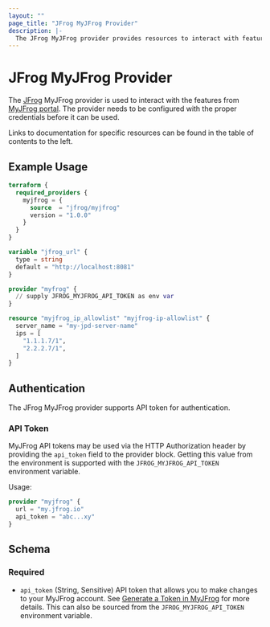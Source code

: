 ```yaml
---
layout: ""
page_title: "JFrog MyJFrog Provider"
description: |-
  The JFrog MyJFrog provider provides resources to interact with features from MyJFrog portal.
---
```


# JFrog MyJFrog Provider

The [JFrog](https://jfrog.com/) MyJFrog provider is used to interact with the features from [MyJFrog portal](https://my.jfrog.com/). The provider needs to be configured with the proper credentials before it can be used.

Links to documentation for specific resources can be found in the table of contents to the left.

## Example Usage

```terraform
terraform {
  required_providers {
    myjfrog = {
      source  = "jfrog/myjfrog"
      version = "1.0.0"
    }
  }
}

variable "jfrog_url" {
  type = string
  default = "http://localhost:8081"
}

provider "myfrog" {
  // supply JFROG_MYJFROG_API_TOKEN as env var
}

resource "myjfrog_ip_allowlist" "myjfrog-ip-allowlist" {
  server_name = "my-jpd-server-name"
  ips = [
    "1.1.1.7/1",
    "2.2.2.7/1",
  ]
}
```

## Authentication

The JFrog MyJFrog provider supports API token for authentication.

### API Token

MyJFrog API tokens may be used via the HTTP Authorization header by providing the `api_token` field to the provider block. Getting this value from the environment is supported with the `JFROG_MYJFROG_API_TOKEN` environment variable.

Usage:
```terraform
provider "myjfrog" {
  url = "my.jfrog.io"
  api_token = "abc...xy"
}
```

<!-- schema generated by tfplugindocs -->
## Schema

### Required

- `api_token` (String, Sensitive) API token that allows you to make changes to your MyJFrog account. See [Generate a Token in MyJFrog](https://jfrog.com/help/r/jfrog-hosting-models-documentation/generate-a-token-in-myjfrog) for more details. This can also be sourced from the `JFROG_MYJFROG_API_TOKEN` environment variable.
